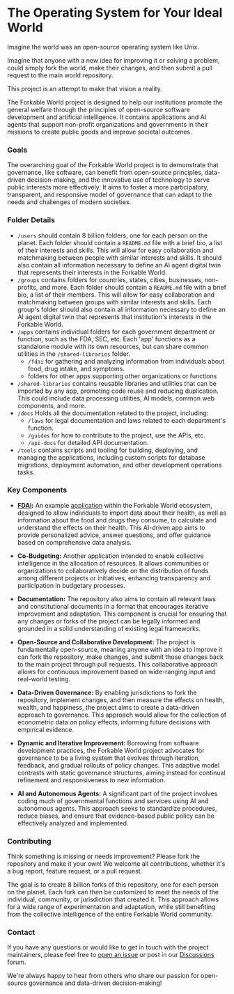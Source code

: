 # The Operating System for Your Ideal World

Imagine the world was an open-source operating system like Unix. 

Imagine that anyone with a new idea for improving it or solving a problem, could simply fork the world, make their changes, and then submit a pull request to the main world repository.

This project is an attempt to make that vision a reality.

The Forkable World project is designed to help our institutions promote the general welfare through the principles of open-source software development and artificial intelligence. It contains applications and AI agents that support non-profit organizations and governments in their missions to create public goods and improve societal outcomes.

### Goals

The overarching goal of the Forkable World project is to demonstrate that governance, like software, can benefit from open-source principles, data-driven decision-making, and the innovative use of technology to serve public interests more effectively. It aims to foster a more participatory, transparent, and responsive model of governance that can adapt to the needs and challenges of modern societies.

### Folder Details

- `/users` should contain 8 billion folders, one for each person on the planet. Each folder should contain a `README.md` file with a brief bio, a list of their interests and skills. This will allow for easy collaboration and matchmaking between people with similar interests and skills.  It should also contain all information necessary to define an AI agent digital twin that represents their interests in the Forkable World.
- `/groups` contains folders for countries, states, cities, businesses, non-profits, and more. Each folder should contain a `README.md` file with a brief bio, a list of their members. This will allow for easy collaboration and matchmaking between groups with similar interests and skills. Each group's folder should also contain all information necessary to define an AI agent digital twin that represents that institution's interests in the Forkable World.
- `/apps` contains individual folders for each government department or function, such as the FDA, SEC, etc. Each 'app' functions as a standalone module with its own resources, but can share common utilities in the `/shared-libraries` folder.
  - `/fdai` for gathering and analyzing information from individuals about food, drug intake, and symptoms.
  - folders for other apps supporting other organizations or functions
- `/shared-libraries` contains reusable libraries and utilities that can be imported by any app, promoting code reuse and reducing duplication. This could include data processing utilities, AI models, common web components, and more.
- `/docs` Holds all the documentation related to the project, including:
  - `/laws` for legal documentation and laws related to each department's function.
  - `/guides` for how to contribute to the project, use the APIs, etc.
  - `/api-docs` for detailed API documentation.
- `/tools` contains scripts and tooling for building, deploying, and managing the applications, including custom scripts for database migrations, deployment automation, and other development operations tasks.



### Key Components

- **[FDAi](apps/fdai):** An example [application](apps/fdai) within the Forkable World ecosystem, designed to allow individuals to import data about their health, as well as information about the food and drugs they consume, to calculate and understand the effects on their health. This AI-driven app aims to provide personalized advice, answer questions, and offer guidance based on comprehensive data analysis.

- **Co-Budgeting:** Another application intended to enable collective intelligence in the allocation of resources. It allows communities or organizations to collaboratively decide on the distribution of funds among different projects or initiatives, enhancing transparency and participation in budgetary processes.

- **Documentation:** The repository also aims to contain all relevant laws and constitutional documents in a format that encourages iterative improvement and adaptation. This component is crucial for ensuring that any changes or forks of the project can be legally informed and grounded in a solid understanding of existing legal frameworks.

- **Open-Source and Collaborative Development:** The project is fundamentally open-source, meaning anyone with an idea to improve it can fork the repository, make changes, and submit those changes back to the main project through pull requests. This collaborative approach allows for continuous improvement based on wide-ranging input and real-world testing.

- **Data-Driven Governance:** By enabling jurisdictions to fork the repository, implement changes, and then measure the effects on health, wealth, and happiness, the project aims to create a data-driven approach to governance. This approach would allow for the collection of econometric data on policy effects, informing future decisions with empirical evidence.

- **Dynamic and Iterative Improvement:** Borrowing from software development practices, the Forkable World project advocates for governance to be a living system that evolves through iteration, feedback, and gradual rollouts of policy changes. This adaptive model contrasts with static governance structures, aiming instead for continual refinement and responsiveness to new information.

- **AI and Autonomous Agents:** A significant part of the project involves coding much of governmental functions and services using AI and autonomous agents. This approach seeks to standardize procedures, reduce biases, and ensure that evidence-based public policy can be effectively analyzed and implemented.

### Contributing

Think something is missing or needs improvement? Please fork the repository and make it your own! We welcome all contributions, whether it's a bug report, feature request, or a pull request.

The goal is to create 8 billion forks of this repository, one for each person on the planet. Each fork can then be customized to meet the needs of the individual, community, or jurisdiction that created it. This approach allows for a wide range of experimentation and adaptation, while still benefiting from the collective intelligence of the entire Forkable World community. 

### Contact

If you have any questions or would like to get in touch with the project maintainers, please feel free to [open an issue](https://github.com/ForkableWorld/forkable-world/issues) or post in our [Discussions](https://github.com/ForkableWorld/forkable-world/discussions) forum.

We're always happy to hear from others who share our passion for open-source governance and data-driven decision-making!
